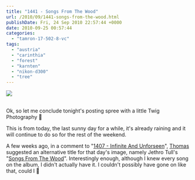 ```yaml
---
title: "1441 - Songs From The Wood"
url: /2010/09/1441-songs-from-the-wood.html
publishDate: Fri, 24 Sep 2010 22:57:44 +0000
date: 2010-09-25 00:57:44
categories: 
  - "tamron-17-502-8-vc"
tags: 
  - "austria"
  - "carinthia"
  - "forest"
  - "karnten"
  - "nikon-d300"
  - "tree"
---
```

<div class="container">
<div class="center"><a target="_blank" href="https://d25zfm9zpd7gm5.cloudfront.net/1200x1200/2010/20100924_140148_ps.jpg"><img src="https://d25zfm9zpd7gm5.cloudfront.net/0600x0600/2010/20100924_140148_ps.jpg" /></a></div>
</div>
<br />

Ok, so let me conclude tonight's posting spree with a little Twig Photography 🙂

This is from today, the last sunny day for a while, it's already raining and it will continue to do so for the rest of the weekend.

 A few weeks ago, in a comment to "<a target="_blank" href="/2010/08/1407-infinite-and-unforseen.html">1407 - Infinite And Unforseen</a>", <a target="_blank" href="http://www.nobodys-domain.de/">Thomas</a> suggested an alternative title for that day's image, namely Jethro Tull's "<a target="_blank" href="http://www.lyricsmode.com/lyrics/j/jethro_tull/songs_from_the_wood.html">Songs From The Wood</a>". Interestingly enough, although I knew every song on the album, I didn't actually have it. I couldn't possibly have gone on like that, could I 🙂

